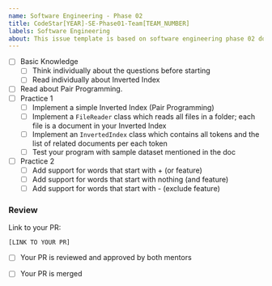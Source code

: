 ```yaml
---
name: Software Engineering - Phase 02
title: CodeStar[YEAR]-SE-Phase01-Team[TEAM_NUMBER]
labels: Software Engineering
about: This issue template is based on software engineering phase 02 document
---
```


-   [ ] Basic Knowledge
    -   [ ] Think individually about the questions before starting
    -   [ ] Read individually about Inverted Index
-   [ ] Read about Pair Programming.
-   [ ] Practice 1
    -   [ ] Implement a simple Inverted Index (Pair Programming)
    -   [ ] Implement a `FileReader` class which reads all files in a folder; each file is a document in your Inverted Index
    -   [ ] Implement an `InvertedIndex` class which contains all tokens and the list of related documents per each token
    -   [ ] Test your program with sample dataset mentioned in the doc
-   [ ] Practice 2
    -   [ ] Add support for words that start with + (or feature)
    -   [ ] Add support for words that start with nothing (and feature)
    -   [ ] Add support for words that start with - (exclude feature)

### Review

Link to your PR:

`[LINK TO YOUR PR]`

-   [ ] Your PR is reviewed and approved by both mentors

-   [ ] Your PR is merged
